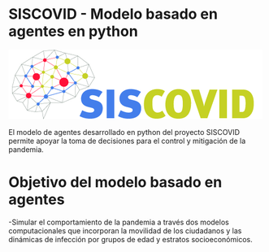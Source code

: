 # SISCOVID - Modelo basado en agentes en python
![Optional Text](logo-main.png)

El modelo de agentes desarrollado en python del proyecto SISCOVID permite apoyar la toma de decisiones para el control y mitigación de la pandemia.

# Objetivo del modelo basado en agentes
-Simular el comportamiento de la pandemia a través dos modelos computacionales que incorporan la movilidad de los ciudadanos y las dinámicas de infección por grupos de edad y estratos socioeconómicos.
